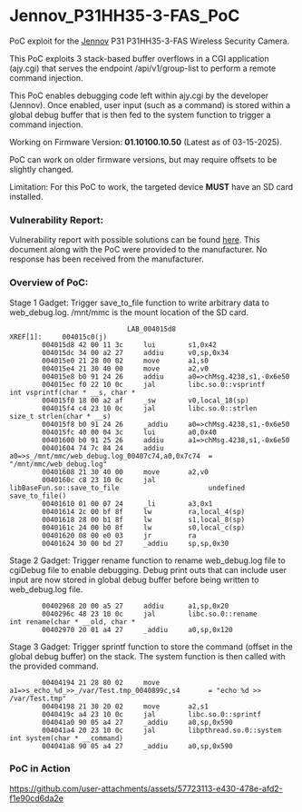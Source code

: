 # Jennov_P31HH35-3-FAS_PoC
PoC exploit for the [Jennov](https://jennov.com/) P31 P31HH35-3-FAS Wireless Security Camera.

This PoC exploits 3 stack-based buffer overflows in a CGI application (ajy.cgi) that serves
the endpoint /api/v1/group-list to perform a remote command injection. 

This PoC enables debugging code left within ajy.cgi by the developer (Jennov). Once enabled, user input (such as a command) is stored within a global debug buffer that is then fed to the system function to trigger a command injection.

Working on Firmware Version: **01.10100.10.50** (Latest as of 03-15-2025).

PoC can work on older firmware versions, but may require offsets to be slightly changed.

Limitation: For this PoC to work, the targeted device **MUST** have an SD card installed.

### Vulnerability Report:

Vulnerability report with possible solutions can be found [here](vuln_report.pdf). This document along with the PoC were provided to the manufacturer. No response has been received from the manufacturer.

### Overview of PoC:

Stage 1 Gadget: Trigger save_to_file function to write arbitrary data to web_debug.log. /mnt/mmc is the mount location of the SD card.

```
                             LAB_004015d8                                    XREF[1]:     004015c0(j)  
        004015d8 42 00 11 3c     lui        s1,0x42
        004015dc 34 00 a2 27     addiu      v0,sp,0x34
        004015e0 21 28 00 02     move       a1,s0
        004015e4 21 30 40 00     move       a2,v0
        004015e8 b0 91 24 26     addiu      a0=>chMsg.4238,s1,-0x6e50
        004015ec f0 22 10 0c     jal        libc.so.0::vsprintf                              int vsprintf(char * __s, char * 
        004015f0 18 00 a2 af     _sw        v0,local_18(sp)
        004015f4 c4 23 10 0c     jal        libc.so.0::strlen                                size_t strlen(char * __s)
        004015f8 b0 91 24 26     _addiu     a0=>chMsg.4238,s1,-0x6e50
        004015fc 40 00 04 3c     lui        a0,0x40
        00401600 b0 91 25 26     addiu      a1=>chMsg.4238,s1,-0x6e50
        00401604 74 7c 84 24     addiu      a0=>s_/mnt/mmc/web_debug.log_00407c74,a0,0x7c74  = "/mnt/mmc/web_debug.log"
        00401608 21 30 40 00     move       a2,v0
        0040160c c8 23 10 0c     jal        libBaseFun.so::save_to_file                      undefined save_to_file()
        00401610 01 00 07 24     _li        a3,0x1
        00401614 2c 00 bf 8f     lw         ra,local_4(sp)
        00401618 28 00 b1 8f     lw         s1,local_8(sp)
        0040161c 24 00 b0 8f     lw         s0,local_c(sp)
        00401620 08 00 e0 03     jr         ra
        00401624 30 00 bd 27     _addiu     sp,sp,0x30
```

Stage 2 Gadget: Trigger rename function to rename web_debug.log file to cgiDebug file to enable debugging. Debug print outs that can include user input are now stored in global debug buffer before being written to web_debug.log file.

```
        00402968 20 00 a5 27     addiu      a1,sp,0x20
        0040296c 48 23 10 0c     jal        libc.so.0::rename                                int rename(char * __old, char * 
        00402970 20 01 a4 27     _addiu     a0,sp,0x120
```

Stage 3 Gadget: Trigger sprintf function to store the command (offset in the global debug buffer) on the stack. The system function is then called with the provided command.

```
        00404194 21 28 80 02     move       a1=>s_echo_%d_>>_/var/Test.tmp_0040899c,s4       = "echo %d >> /var/Test.tmp"
        00404198 21 30 20 02     move       a2,s1
        0040419c a4 23 10 0c     jal        libc.so.0::sprintf
        004041a0 90 05 a4 27     _addiu     a0,sp,0x590
        004041a4 20 23 10 0c     jal        libpthread.so.0::system                          int system(char * __command)
        004041a8 90 05 a4 27     _addiu     a0,sp,0x590
```

### PoC in Action

https://github.com/user-attachments/assets/57723113-e430-478e-afd2-f1e90cd6da2e


